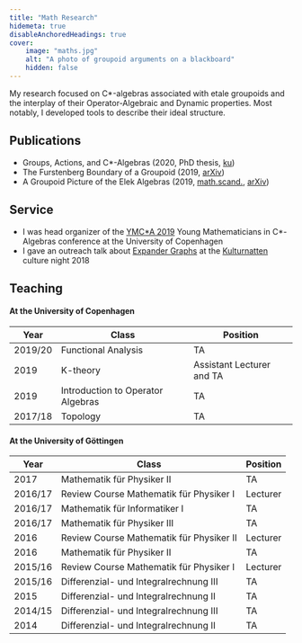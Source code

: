 ```yaml
---
title: "Math Research"
hidemeta: true
disableAnchoredHeadings: true
cover:
    image: "maths.jpg"
    alt: "A photo of groupoid arguments on a blackboard"
    hidden: false
---
```


My research focused on C\*-algebras associated with etale groupoids
and the interplay of their Operator-Algebraic and Dynamic properties.
Most notably, I developed tools to describe their ideal structure.

## Publications
* Groups, Actions, and C\*-Algebras
  (2020, PhD thesis, [ku](http://web.math.ku.dk/noter/filer/phd20cb.pdf))
* The Furstenberg Boundary of a Groupoid
  (2019, [arXiv](https://arxiv.org/abs/1904.10062))
* A Groupoid Picture of the Elek Algebras 
  (2019,
  [math.scand.](https://www.mscand.dk/article/view/122419),
  [arXiv](https://arxiv.org/abs/1908.01329))

## Service
* I was head organizer of the
  [YMC\*A 2019](https://www.math.ku.dk/english/research/conferences/2019/ymcstara2019/)
  Young Mathematicians in C\*-Algebras conference
  at the University of Copenhagen
* I gave an outreach talk about [Expander Graphs](https://en.wikipedia.org/wiki/Expander_graph)
  at the [Kulturnatten](https://www.kulturnatten.dk/da/Kulturnatten) culture night 2018

## Teaching
#### At the University of Copenhagen
| Year | Class | Position |
| - | - | - |
| 2019/20 | Functional Analysis | TA |
| 2019    | K-theory            | Assistant Lecturer and TA |
| 2019 | Introduction to Operator Algebras | TA |
| 2017/18 | Topology | TA |
#### At the University of Göttingen
| Year | Class | Position |
| - | - | - |
| 2017 | Mathematik für Physiker II | TA |
|2016/17 | Review Course Mathematik für Physiker I | Lecturer |
|2016/17 | Mathematik für Informatiker I | TA |
|2016/17 | Mathematik für Physiker III | TA |
|2016 | Review Course Mathematik für Physiker II | Lecturer |
|2016 | Mathematik für Physiker II | TA |
|2015/16 | Review Course Mathematik für Physiker I | Lecturer |
|2015/16 | Differenzial- und Integralrechnung III | TA |
|2015 | Differenzial- und Integralrechnung II | TA |
|2014/15 | Differenzial- und Integralrechnung III | TA |
|2014 | Differenzial- und Integralrechnung II | TA |
